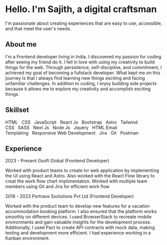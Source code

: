 # Hello. I'm Sajith, a digital craftsman

I'm passionate about creating experiences that are easy to use, accessible, and that meet the user's needs.

## About me

I'm a Frontend developer living in India. I discovered my passion for coding after seeing my friend do it. I fell in love with using my creativity to build things for the web. Through persistence, self-discipline, and commitment, I achieved my goal of becoming a fullstack developer. What kept me on this journey is that I always find learning new things exciting and facing unfamiliar challenges. In addition to coding, I enjoy building side projects because it allows me to explore my creativity and accomplish exciting things.

## Skillset

HTML&nbsp;&nbsp;&nbsp;CSS&nbsp;&nbsp;&nbsp;JavaScript&nbsp;&nbsp;&nbsp;React Js&nbsp;&nbsp;&nbsp;Bootstrap&nbsp;&nbsp;&nbsp;Astro&nbsp;&nbsp;&nbsp;Tailwind CSS&nbsp;&nbsp;&nbsp;SASS&nbsp;&nbsp;&nbsp;Next Js&nbsp;&nbsp;&nbsp;Node Js&nbsp;&nbsp;&nbsp;Jquery&nbsp;&nbsp;&nbsp;HTML Email Templating&nbsp;&nbsp;&nbsp;Responsive Web Development&nbsp;&nbsp;&nbsp;Jira&nbsp;&nbsp;&nbsp;Git&nbsp;&nbsp;&nbsp;Postman

## Experience

2023 - Present Gsoft Global (Frontend Developer)

Worked with product teams to create Ivr web application by implementing the UI using React and Astro. Also worked with the React Flow library to creat the work flow chart implimentation. Worked with multiple team members using Git and Jira for efficient work flow

2016 - 2023  Portrave Ssolutions Pvt Ltd (Frontend Developer)

Worked with the product team to develop new features for a vacation accommodation booking platform. I also ensured that the platform works smoothly on different devices. I used BrowserStack to recreate mobile environments and gain valuable insights for the development process. Additionally, I used Pact to create API contracts with mock data, making testing and development more efficient. I had experience working in a Kanban environment.
